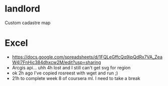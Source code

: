 # landlord
Custom cadastre map


# Excel
- https://docs.google.com/spreadsheets/d/1FQLeGffcQq9ipQdRx7VA_ZeaW4l7FnHic384dhxcw2M/edit?usp=sharing
- Arcgis api... uhh 4h lost and I still can't get svg for region
- ok 2h ago I've copied rosreest with wget and run ;)
- 21h to complete week 8 of coursera ml. I need to take a break
